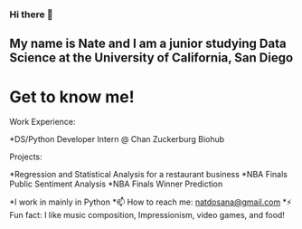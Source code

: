 ### Hi there 👋

## My name is Nate and I am a junior studying Data Science at the University of California, San Diego

# Get to know me!

Work Experience:

*DS/Python Developer Intern @ Chan Zuckerburg Biohub

Projects:

*Regression and Statistical Analysis for a restaurant business
*NBA Finals Public Sentiment Analysis
*NBA Finals Winner Prediction

*I work in mainly in Python
*📫 How to reach me: natdosana@gmail.com
*⚡ Fun fact: I like music composition, Impressionism, video games, and food!
